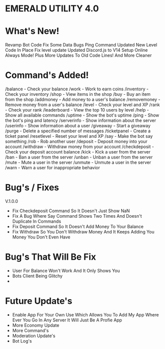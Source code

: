 # EMERALD UTILITY 4.0



# What's New!

Revamp Bot Code
Fix Some Data Bugs
Ping Command Updated
New Level Code In Place
Fix level update
Updated Discord.js to V14
Setup Online Always Mode!
Plus More Updates To Old Code Lines! And More Cleaner

# Command's Added!

/balance - Check your balance
/work - Work to earn coins
/inventory - Check your inventory
/shop - View items in the shop
/buy - Buy an item from the shop
/addmoney - Add money to a user's balance
/removemoney - Remove money from a user's balance
/level - Check your level and XP
/rank - Check your rank
/leaderboard - View the top 10 users by level
/help - Show all available commands
/uptime - Show the bot's uptime
/ping - Show the bot's ping and latency
/serverinfo - Show information about the server
/userinfo - Show information about a user
/giveaway - Start a giveaway
/purge - Delete a specified number of messages
/ticketpanel - Create a ticket panel
/resetlevel - Reset your level and XP
/say - Make the bot say something
/rob - Rob another user
/deposit - Deposit money into your account
/withdraw - Withdraw money from your account
/checkdeposit - Check your deposit account balance
/kick - Kick a user from the server
/ban - Ban a user from the server
/unban - Unban a user from the server
/mute - Mute a user in the server
/unmute - Unmute a user in the server
/warn - Warn a user for inappropriate behavior


# Bug's / Fixes

V.1.0.0

- Fix Checkdeposit Command So It Doesn't Just Show NaN
- Fix A Bug Where Say Command Shows Two Times And Doesn't Duplicate In Commands
- Fix Deposit Command So It Doesn't Add Money To Your Balance
- Fix Withdraw So You Don't Withdraw Money And It Keeps Adding You Money You Don't Even Have


# Bug's That Will Be Fix

- User For Balance Won't Work And It Only Shows You
- Bots Client Being Glitchy
- 


# Future Update's

- Enable App For Your Own Use Which Allows You To Add My App Where Ever You Go In Any Server It Will Just Be A Profie App
- More Economy Update
- More Command's
- Moderation Update's
- Bot Log's
